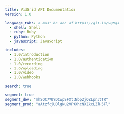 ```yaml
---
title: VidGrid API Documentation
version: 1.0

language_tabs: # must be one of https://git.io/vQNgJ
  - shell: Shell
  - ruby: Ruby
  - python: Python
  - javascript: JavaScript

includes:
  - 1.0/introduction
  - 1.0/authentication
  - 1.0/recording
  - 1.0/uploading
  - 1.0/video
  - 1.0/webhooks

search: true

segment: true
segment_dev: "mhSQC7VUYDCwpSFXtINbp2jOZLpn5tTR"
segment_prod: "aAtzfcjUDlgNu2VP9XhcNXZkcLZlH5Fl"
---
```

